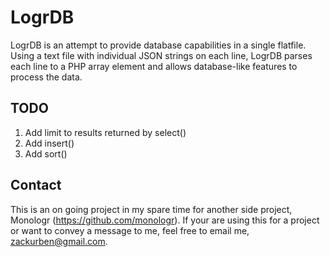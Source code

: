 # LogrDB
LogrDB is an attempt to provide database capabilities in a single flatfile. Using a text file with individual JSON strings on each line, LogrDB parses each line to a PHP array element and allows database-like features to process the data.

## TODO
1. Add limit to results returned by select()
2. Add insert()
3. Add sort()

## Contact
This is an on going project in my spare time for another side project, Monologr (https://github.com/monologr). If your are using this for a project or want to convey a message to me, feel free to email me, zackurben@gmail.com.